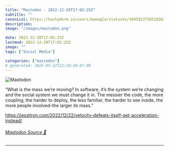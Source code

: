 ```yaml
---
title: "Mastodon - 2022-12-28T17:02:25Z"
subtitle: ""
canonical: https://hachyderm.io/users/mweagle/statuses/109592375851836219
description:
image: "/images/mastodon.png"

date: 2022-12-28T17:02:25Z
lastmod: 2022-12-28T17:02:25Z
image: ""
tags: ["Social Media"]

categories: ["mastodon"]
# generated: 2025-05-22T22:29:20-07:00
---
```

![Mastodon](/images/mastodon.png)

<p>“What is the mass we’re moving? In software, it’s the system we’re changing and the social system we must change it in. The messier the code, the more coupling, the harder to deploy, the less familiar, the harder to see inside, the more people involved–the larger its mass.”</p><p><a href="https://jessitron.com/2022/12/22/velocity-defeats-itself-get-acceleration-instead/" target="_blank" rel="nofollow noopener noreferrer" translate="no"><span class="invisible">https://</span><span class="ellipsis">jessitron.com/2022/12/22/veloc</span><span class="invisible">ity-defeats-itself-get-acceleration-instead/</span></a></p>


###### [Mastodon Source 🐘](https://hachyderm.io/@mweagle/109592375851836219)

___
